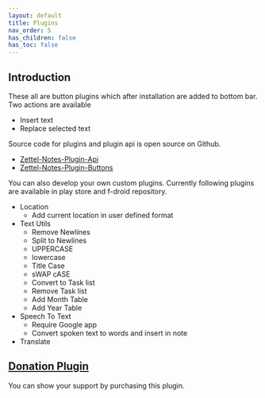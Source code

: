 ```yaml
---
layout: default
title: Plugins
nav_order: 5
has_children: false
has_toc: false
---
```


## Introduction

These all are button plugins which after installation are added to bottom bar. Two actions are available

- Insert text
- Replace selected text

Source code for plugins and plugin api is open source on Github.
- [Zettel-Notes-Plugin-Api <i class='fa fa-github'></i>](https://github.com/damionx7/Zettel-Notes-Plugin-Api)
- [Zettel-Notes-Plugin-Buttons <i class='fa fa-github'></i>](https://github.com/damionx7/Zettel-Notes-Plugin-Buttons/)

You can also develop your own custom plugins. Currently following plugins are available in play store and f-droid repository.

- Location [<i class='fa fa-android'></i>](https://play.google.com/store/apps/details?id=org.eu.thedoc.zettelnotes.buttons.location) [<i class='fa fa-laptop'></i>](https://thedoc.eu.org/fdroid/)
    - Add current location in user defined format
- Text Utils [<i class='fa fa-android'></i>](https://play.google.com/store/apps/details?id=org.eu.thedoc.zettelnotes.buttons.textutils) [<i class='fa fa-laptop'></i>](https://thedoc.eu.org/fdroid/)
    - Remove Newlines
    - Split to Newlines
    - UPPERCASE
    - lowercase
    - Title Case
    - sWAP cASE
    - Convert to Task list
    - Remove Task list
    - Add Month Table
    - Add Year Table
- Speech To Text [<i class='fa fa-android'></i>](https://play.google.com/store/apps/details?id=org.eu.thedoc.zettelnotes.buttons.speech2text) [<i class='fa fa-laptop'></i>](https://thedoc.eu.org/fdroid/)
    - Require Google app
    - Convert spoken text to words and insert in note
- Translate [<i class='fa fa-android'></i>](https://play.google.com/store/apps/details?id=org.eu.thedoc.zettelnotes.buttons.translate) [<i class='fa fa-laptop'></i>](https://thedoc.eu.org/fdroid/)

## [Donation Plugin](https://play.google.com/store/apps/details?id=org.eu.thedoc.zettelnotes.buttons.dummy)

You can show your support by purchasing this plugin. [<i class='fa fa-android'></i>](https://play.google.com/store/apps/details?id=org.eu.thedoc.zettelnotes.buttons.dummy) 
